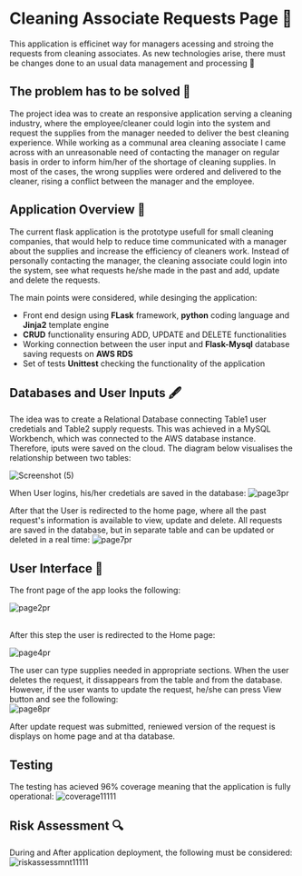# Cleaning Associate Requests Page :broom:

This application is efficinet way for managers acessing and stroing the requests from cleaning associates.
As new technologies arise, there must be changes done to an usual data management and processing :gem:

## The problem has to be solved 	:abacus:

The project idea was to create an responsive application serving a cleaning industry, where the 
employee/cleaner could login into the system and request the supplies from the manager needed 
to deliver the best cleaning experience. 
While working as a communal area cleaning associate I came across with 
an unreasonable need of contacting the manager on regular basis in order to inform him/her of the shortage of cleaning supplies. In most of the cases, the wrong supplies were ordered and delivered to the cleaner, rising a conflict between the manager and the employee. 

## Application Overview :bookmark_tabs: 

The current flask application is the prototype usefull for small cleaning companies, that would help to reduce time communicated with a manager about the supplies and increase the efficiency of cleaners work. Instead of personally contacting the manager, the cleaning associate could login into the system, see what requests he/she made in the past and add, update and delete the requests.

The main points were considered, while desinging the application:
 - Front end design using **FLask** framework, **python** coding language and **Jinja2** template engine
 - **CRUD** functionality ensuring ADD, UPDATE and DELETE functionalities
 - Working connection between the user input and **Flask-Mysql** database saving requests on **AWS RDS**
 - Set of tests **Unittest** checking the functionality of the application 

## Databases and User Inputs :fountain_pen:

The idea was to create a Relational Database connecting Table1 user credetials and Table2 supply requests. 
This was achieved in a MySQL Workbench, which was connected to the AWS database instance. Therefore, iputs were saved on the cloud. The diagram below visualises the relationship between two tables: 

![Screenshot (5)](https://user-images.githubusercontent.com/62849876/109809960-d89e9000-7c20-11eb-885f-8085102da03c.png)

When User logins, his/her credetials are saved in the database:
![page3pr](https://user-images.githubusercontent.com/62849876/109810190-21564900-7c21-11eb-90c1-ae050ac6a776.png)

After that the User is redirected to the home page, where all the past request's information is available to view, update
and delete. All requests are saved in the database, but in separate table and can be updated or deleted in a real time: 
![page7pr](https://user-images.githubusercontent.com/62849876/109810468-785c1e00-7c21-11eb-9b0e-c86735052757.png)

## User Interface :lotus_position:

The front page of the app looks the following:

![page2pr](https://user-images.githubusercontent.com/62849876/109810661-b9ecc900-7c21-11eb-8160-6593beafa047.png)

<br>
After this step the user is redirected to the Home page: 
<br>

![page4pr](https://user-images.githubusercontent.com/62849876/109810801-e6a0e080-7c21-11eb-8766-eac5bdcb44b7.png)

The user can type supplies needed in appropriate sections. When the user deletes the request, it dissappears from the 
table and from the database. However, if the user wants to update the request, he/she can press View button and see 
the following: 
<br>
![page8pr](https://user-images.githubusercontent.com/62849876/109811115-5616d000-7c22-11eb-9eee-236dd5121606.png)

After update request was submitted, reniewed version of the request is displays on home page and at tha database. 

## Testing
The testing has acieved 96% coverage meaning that the application is fully operational:
![coverage11111](https://user-images.githubusercontent.com/62849876/109811681-10a6d280-7c23-11eb-804d-a69337285970.png)




## Risk Assessment :mag:

During and After application deployment, the following must be considered: 
<br>
![riskassessmnt11111](https://user-images.githubusercontent.com/62849876/109811499-d2111800-7c22-11eb-9db5-5d047d13ecea.png)

